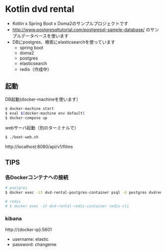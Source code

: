 # Kotlin dvd rental

- Kotlin x Spring Boot x Doma2のサンプルプロジェクトです
- http://www.postgresqltutorial.com/postgresql-sample-database/ のサンプルデータベースを使います
- DBにpostgres、検索にelasticsearchを使っています
  - spring boot
  - doma2
  - postgres
  - elasticsearch
  - redis（作成中）

## 起動

DB起動(docker-machineを使います）

```bash
$ docker-machine start
$ eval $(docker-machine env default)
$ docker-compose up
```

webサーバ起動（別のターミナルで）

```bash
$ ./boot-web.sh
```

http://localhost:8080/api/v1/films

## TIPS

### 各Dockerコンテナへの接続

```bash
# postgres
$ docker exec -it dvd-rental-postgres-container psql -U postgres dvdrental

# redis
# $ docker exec -it dvd-rental-redis-container redis-cli
```

### kibana

http://{docker-ip}:5601

- username: elastic
- password: changeme
